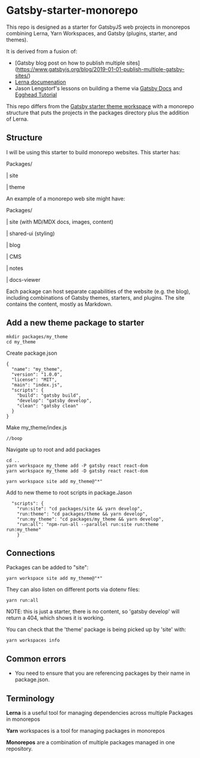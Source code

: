 # Gatsby-starter-monorepo

This repo is designed as a starter for GatsbyJS web projects in monorepos combining Lerna, Yarn Workspaces, and Gatsby (plugins, starter, and themes).

It is derived from a fusion of:
* [Gatsby blog post on how to publish multiple sites]
(https://www.gatsbyjs.org/blog/2019-01-01-publish-multiple-gatsby-sites/)
* [Lerna documenation](https://lerna.js.org/)
* Jason Lengstorf's lessons on building a theme via [Gatsby Docs](https://www.gatsbyjs.org/tutorial/building-a-theme/) and [Egghead Tutorial](https://egghead.io/courses/gatsby-theme-authoring)

This repo differs from the [Gatsby starter theme workspace](https://www.gatsbyjs.org/docs/themes/building-themes/) with a monorepo structure that puts the projects in the packages directory plus the addition of Lerna.

## Structure
I will be using this starter to build monorepo websites. This starter has:

Packages/

| site

| theme

An example of a monorepo web site might have:

Packages/

| site (with MD/MDX docs, images, content)

| shared-ui (styling)

| blog

| CMS

| notes

| docs-viewer

Each package can host separate capabilities of the website (e.g. the blog), including combinations of Gatsby themes, starters, and plugins. The site contains the content, mostly as Markdown.

## Add a new theme package to starter
```
mkdir packages/my_theme
cd my_theme
```

Create package.json
```
{
  "name": "my_theme",
  "version": "1.0.0",
  "license": "MIT",
  "main": "index.js",
  "scripts": {
    "build": "gatsby build",
    "develop": "gatsby develop",
    "clean": "gatsby clean"
  }
}
```

Make my_theme/index.js
```
//boop
```

Navigate up to root and add packages
```
cd ..
yarn workspace my_theme add -P gatsby react react-dom
yarn workspace my_theme add -D gatsby react react-dom

yarn workspace site add my_theme@"*"
```

Add to new theme to root scripts in package.Jason
```
  "scripts": {
    "run:site": "cd packages/site && yarn develop",
    "run:theme": "cd packages/theme && yarn develop",
    "run:my_theme": "cd packages/my_theme && yarn develop",
    "run:all": "npm-run-all --parallel run:site run:theme run:my_theme"
    }
```

## Connections
Packages can be added to "site":
```
yarn workspace site add my_theme@"*"
```

They can also listen on different ports via dotenv files:
```
yarn run:all
```

NOTE: this is just a starter, there is no content, so 'gatsby develop' will return a 404, which shows it is working.

You can check that the 'theme' package is being picked up by 'site' with:
```
yarn workspaces info
```

## Common errors
* You need to ensure that you are referencing packages by their name in package.json.

## Terminology
**Lerna** is a useful tool for managing dependencies across multiple Packages in monorepos

**Yarn** workspaces is a tool for managing packages in monorepos

**Monorepos** are a combination of multiple packages managed in one repository.
